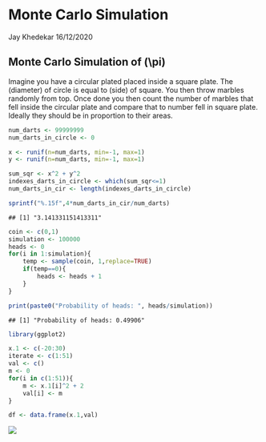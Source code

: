 Monte Carlo Simulation
================
Jay Khedekar
16/12/2020

## Monte Carlo Simulation of \(\pi\)

Imagine you have a circular plated placed inside a square plate. The
\(diameter\) of circle is equal to \(side\) of square. You then throw
marbles randomly from top. Once done you then count the number of
marbles that fell inside the circular plate and compare that to number
fell in square plate. Ideally they should be in proportion to their
areas.

``` r
num_darts <- 99999999
num_darts_in_circle <- 0

x <- runif(n=num_darts, min=-1, max=1)
y <- runif(n=num_darts, min=-1, max=1)

sum_sqr <- x^2 + y^2
indexes_darts_in_circle <- which(sum_sqr<=1)
num_darts_in_cir <- length(indexes_darts_in_circle)

sprintf("%.15f",4*num_darts_in_cir/num_darts)
```

    ## [1] "3.141331151413311"

``` r
coin <- c(0,1)
simulation <- 100000
heads <- 0
for(i in 1:simulation){
    temp <- sample(coin, 1,replace=TRUE)
    if(temp==0){
        heads <- heads + 1
    }
}

print(paste0("Probability of heads: ", heads/simulation))
```

    ## [1] "Probability of heads: 0.49906"

``` r
library(ggplot2)

x.1 <- c(-20:30)
iterate <- c(1:51)
val <- c()
m <- 0
for(i in c(1:51)){
    m <- x.1[i]^2 + 2
    val[i] <- m
}

df <- data.frame(x.1,val)
```

![](main_files/figure-gfm/unnamed-chunk-3-1.png)<!-- -->

